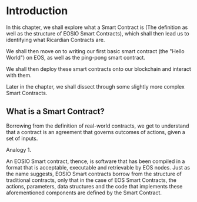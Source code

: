 # Introduction

In this chapter, we shall explore what a Smart Contract is \(The definition as well as the structure of EOSIO Smart Contracts\), which shall then lead us to identifying what Ricardian Contracts are.

We shall then move on to writing our first basic smart contract \(the "Hello World"\) on EOS, as well as the ping-pong smart contract.

We shall then deploy these smart contracts onto our blockchain and interact with them.

Later in the chapter, we shall dissect through some slightly more complex Smart Contracts.

## What is a Smart Contract?

Borrowing from the definition of real-world contracts, we get to understand that a contract is an agreement that governs outcomes of actions, given a set of inputs.

Analogy 1.

An EOSIO Smart contract, thence, is software that has been compiled in a format that is acceptable, executable and retrievable by EOS nodes. Just as the name suggests, EOSIO Smart contracts borrow from the structure of traditional contracts, only that in the case of EOS Smart Contracts, the actions, parameters, data structures and the code that implements these aforementioned components are defined by the Smart Contract.



